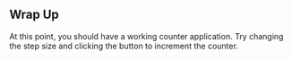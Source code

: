 ## Wrap Up

At this point, you should have a working counter application. Try changing the step size and clicking the button to increment the counter.

